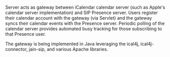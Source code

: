 Server acts as gateway between iCalendar calendar server (such as Apple's calendar server implementation) and SIP Presence server. Users register their calendar account with the gateway (via Servlet) and the gateway syncs their calendar events with the Presence server. Periodic polling of the calendar server provides automated busy tracking for those subscribing to that Presence user.

The gateway is being implemented in Java leveraging the ical4j, ical4j-connector, jain-sip, and various Apache libraries.